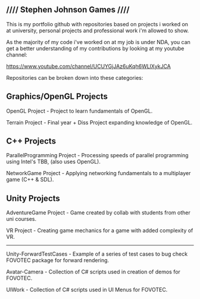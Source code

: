 ////                                                        Stephen Johnson Games                                                                     ////
--------------------------------------------

This is my portfolio github with repositories based on projects i worked on at university, personal projects and professional work i'm allowed to show.

As the majority of my code i've worked on at my job is under NDA, you can get a better understanding of my contributions by looking at my youtube channel:

https://www.youtube.com/channel/UCUYGjJAz6uKqh6WLlXykJCA

Repositories can be broken down into these categories:

Graphics/OpenGL Projects
------------------------
OpenGL Project - Project to learn fundamentals of OpenGL.

Terrain Project - Final year + Diss Project expanding knowledge of OpenGL.

C++ Projects
------------------------
ParallelProgramming Project - Processing speeds of parallel programming using Intel's TBB, (also uses OpenGL).

NetworkGame Project - Applying networking fundamentals to a multiplayer game (C++ & SDL).

Unity Projects
--------------------------
AdventureGame Project - Game created by collab with students from other uni courses.

VR Project - Creating game mechanics for a game with added complexity of VR.

****

Unity-ForwardTestCases - Example of a series of test cases to bug check FOVOTEC package for forward rendering.

Avatar-Camera - Collection of C# scripts used in creation of demos for FOVOTEC.

UIWork - Collection of C# scripts used in UI Menus for FOVOTEC.
